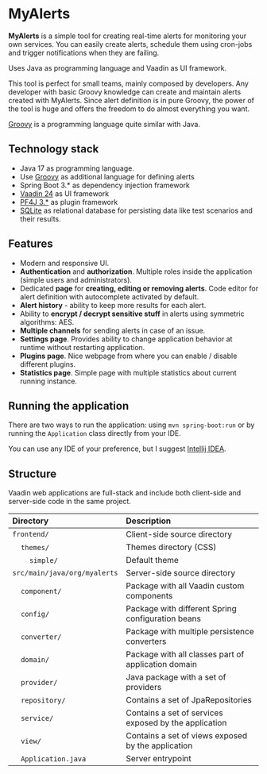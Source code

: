 # MyAlerts

**MyAlerts** is a simple tool for creating real-time alerts for monitoring your own services.
You can easily create alerts, schedule them using cron-jobs and trigger notifications when they are failing.

Uses Java as programming language and Vaadin as UI framework.

This tool is perfect for small teams, mainly composed by developers. Any developer with basic Groovy knowledge can create and maintain alerts created with MyAlerts.
Since alert definition is in pure Groovy, the power of the tool is huge and offers the freedom to do almost everything you want.

[Groovy](https://groovy-lang.org/) is a programming language quite similar with Java.

## Technology stack

* Java 17 as programming language.
* Use [Groovy](https://groovy-lang.org/) as additional language for defining alerts
* Spring Boot 3.* as dependency injection framework
* [Vaadin 24](https://vaadin.com/) as UI framework
* [PF4J 3.*](https://pf4j.org/) as plugin framework
* [SQLite](https://www.sqlite.org/) as relational database for persisting data like test scenarios and their results.

## Features

* Modern and responsive UI.
* **Authentication** and **authorization**. Multiple roles inside the application (simple users and administrators).
* Dedicated **page** for **creating, editing or removing alerts**. Code editor for alert definition with autocomplete activated by default.
* **Alert history** - ability to keep more results for each alert.
* Ability to **encrypt / decrypt sensitive stuff** in alerts using symmetric algorithms: AES.
* **Multiple channels** for sending alerts in case of an issue.
* **Settings page**. Provides ability to change application behavior at runtime without restarting application.
* **Plugins page**. Nice webpage from where you can enable / disable different plugins.
* **Statistics page**. Simple page with multiple statistics about current running instance.

## Running the application
There are two ways to run the application: using `mvn spring-boot:run` or by running the `Application` class directly from your IDE.

You can use any IDE of your preference, but I suggest [Intellij IDEA](https://www.jetbrains.com/idea/).

## Structure

Vaadin web applications are full-stack and include both client-side and server-side code in the same project.

| Directory                                                 | Description                                           |
|:----------------------------------------------------------|:------------------------------------------------------|
| `frontend/`                                               | Client-side source directory                          |
| &nbsp;&nbsp;&nbsp;&nbsp;`themes/`                         | Themes directory (CSS)                                |
| &nbsp;&nbsp;&nbsp;&nbsp;&nbsp;&nbsp;&nbsp;&nbsp;`simple/` | Default theme                                         |
| `src/main/java/org/myalerts`                              | Server-side source directory                          |
| &nbsp;&nbsp;&nbsp;&nbsp;`component/`                      | Package with all Vaadin custom components             |
| &nbsp;&nbsp;&nbsp;&nbsp;`config/`                         | Package with different Spring configuration beans     |
| &nbsp;&nbsp;&nbsp;&nbsp;`converter/`                      | Package with multiple persistence converters          |
| &nbsp;&nbsp;&nbsp;&nbsp;`domain/`                         | Package with all classes part of application domain   |
| &nbsp;&nbsp;&nbsp;&nbsp;`provider/`                       | Java package with a set of providers                  |
| &nbsp;&nbsp;&nbsp;&nbsp;`repository/`                     | Contains a set of JpaRepositories                     |
| &nbsp;&nbsp;&nbsp;&nbsp;`service/`                        | Contains a set of services exposed by the application |
| &nbsp;&nbsp;&nbsp;&nbsp;`view/`                           | Contains a set of views exposed by the application    |
| &nbsp;&nbsp;&nbsp;&nbsp;`Application.java`                | Server entrypoint                                     |

